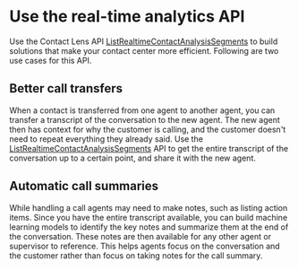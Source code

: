 # Use the real\-time analytics API<a name="contact-lens-api"></a>

Use the Contact Lens API [ListRealtimeContactAnalysisSegments](https://docs.aws.amazon.com/contact-lens/latest/APIReference/API_ListRealtimeContactAnalysisSegments.html) to build solutions that make your contact center more efficient\. Following are two use cases for this API\.

## Better call transfers<a name="contact-lens-api-transfers"></a>

When a contact is transferred from one agent to another agent, you can transfer a transcript of the conversation to the new agent\. The new agent then has context for why the customer is calling, and the customer doesn't need to repeat everything they already said\. Use the [ListRealtimeContactAnalysisSegments](https://docs.aws.amazon.com/contact-lens/latest/APIReference/API_ListRealtimeContactAnalysisSegments.html) API to get the entire transcript of the conversation up to a certain point, and share it with the new agent\. 

## Automatic call summaries<a name="contact-lens-api-call-summary"></a>

While handling a call agents may need to make notes, such as listing action items\. Since you have the entire transcript available, you can build machine learning models to identify the key notes and summarize them at the end of the conversation\. These notes are then available for any other agent or supervisor to reference\. This helps agents focus on the conversation and the customer rather than focus on taking notes for the call summary\. 